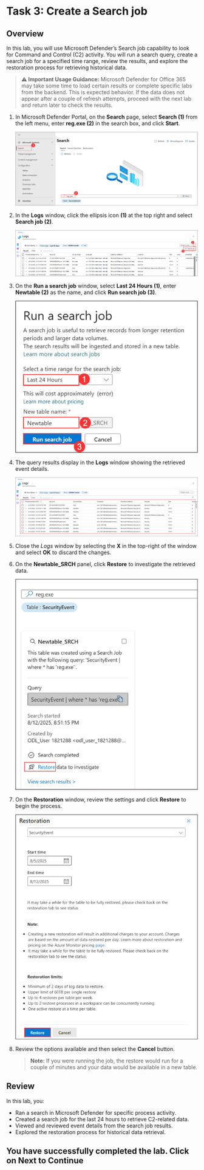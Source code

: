 # Task 3: Create a Search job

## Overview

In this lab, you will use Microsoft Defender’s Search job capability to look for Command and Control (C2) activity. You will run a search query, create a search job for a specified time range, review the results, and explore the restoration process for retrieving historical data.

> **⚠ Important Usage Guidance:** Microsoft Defender for Office 365 may take some time to load certain results or complete specific labs from the backend. This is expected behavior. If the data does not appear after a couple of refresh attempts, proceed with the next lab and return later to check the results.

1. In Microsoft Defender Portal, on the **Search** page, select **Search (1)** from the left menu, enter **reg.exe (2)** in the search box, and click **Start**.

   ![](./media/ex3_g_tr_14.png)

1. In the **Logs** window, click the ellipsis icon **(1)** at the top right and select **Search job (2)**.

   ![](./media/ex3_g_tr_15.png)

1. On the **Run a search job** window, select **Last 24 Hours (1)**, enter **Newtable (2)** as the name, and click **Run search job (3)**.

   ![](./media/ex3_g_tr_16.png)

1. The query results display in the **Logs** window showing the retrieved event details.

   ![](./media/ex3_g_tr_17.png)

1. Close the *Logs* window by selecting the **X** in the top-right of the window and select **OK** to discard the changes. 

1. On the **Newtable_SRCH** panel, click **Restore** to investigate the retrieved data.

   ![](./media/ex3_g_tr_18.png)
 
1. On the **Restoration** window, review the settings and click **Restore** to begin the process.

   ![](./media/ex3_g_tr_19.png)

1. Review the options available and then select the **Cancel** button.

    >**Note:** If you were running the job, the restore would run for a couple of minutes and your data would be available in a new table.


## Review

In this lab, you:
- Ran a search in Microsoft Defender for specific process activity.
- Created a search job for the last 24 hours to retrieve C2-related data.
- Viewed and reviewed event details from the search job results.
- Explored the restoration process for historical data retrieval.

## You have successfully completed the lab. Click on Next to Continue
